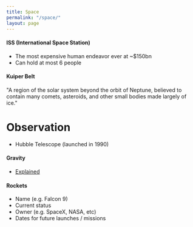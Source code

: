 ```yaml
---
title: Space
permalink: "/space/"
layout: page
---
```


#### ISS (International Space Station)

- The most expensive human endeavor ever at ~$150bn
- Can hold at most 6 people

#### Kuiper Belt

"A region of the solar system beyond the orbit of Neptune, believed to contain many comets, asteroids, and other small bodies made largely of ice."

# Observation

- Hubble Telescope (launched in 1990)

#### Gravity

- [Explained](https://youtu.be/YHS9g72npqA)

#### Rockets

- Name (e.g. Falcon 9)
- Current status
- Owner (e.g. SpaceX, NASA, etc)
- Dates for future launches / missions